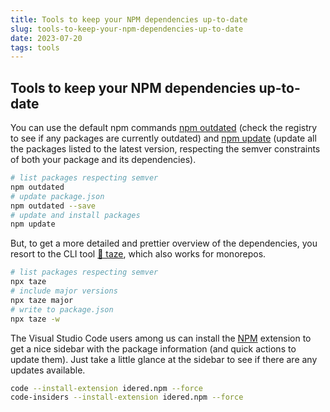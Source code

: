 ```yaml
---
title: Tools to keep your NPM dependencies up-to-date
slug: tools-to-keep-your-npm-dependencies-up-to-date
date: 2023-07-20
tags: tools
---
```


## Tools to keep your NPM dependencies up-to-date

You can use the default npm commands [npm outdated](https://docs.npmjs.com/cli/commands/npm-outdated) (check the registry to see if any packages are currently outdated) and [npm update](https://docs.npmjs.com/cli/commands/npm-update) (update all the packages listed to the latest version, respecting the semver constraints of both your package and its dependencies).

```bash
# list packages respecting semver
npm outdated
# update package.json
npm outdated --save
# update and install packages
npm update
```

But, to get a more detailed and prettier overview of the dependencies, you resort to the CLI
tool [🥦 taze](https://github.com/antfu/taze), which also works for monorepos.

```bash
# list packages respecting semver
npx taze
# include major versions
npx taze major
# write to package.json
npx taze -w
```

The Visual Studio Code users among us can install the [NPM](https://marketplace.visualstudio.com/items?itemName=idered.npm) extension to get a nice sidebar with the package information (and quick actions to update them). Just take a little glance at the sidebar to see if there are any updates available.

```bash
code --install-extension idered.npm --force
code-insiders --install-extension idered.npm --force
```
